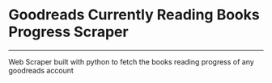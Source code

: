 # Goodreads Currently Reading Books Progress Scraper
---
Web Scraper built with python to fetch the books reading progress of any goodreads account
